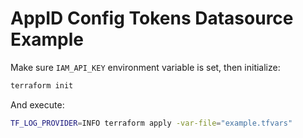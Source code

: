 # AppID Config Tokens Datasource Example

Make sure `IAM_API_KEY` environment variable is set, then initialize:

```bash
terraform init
```

And execute:

```bash
TF_LOG_PROVIDER=INFO terraform apply -var-file="example.tfvars"
```